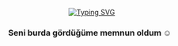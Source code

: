 
<div align="center">


<a href="https://git.io/typing-svg"><img src="https://readme-typing-svg.demolab.com?font=Charmonman&pause=1000&width=435&lines=Hello,%2C+I'm+Burak+YILDIRIM,+%F0%9F%98%8E;I'm+learning software,+%F0%9F%92%BB; I+improve+myself++every+day%2C++and+I'm+having+a+lot+of+fun.+%F0%9F%99%82;thanks+you+for+visiting+my+profile+%F0%9F%98%8D;" alt="Typing SVG" /></a>
<br>
    

### Seni burda gördüğüme memnun oldum ☺️ &nbsp;
</div>
